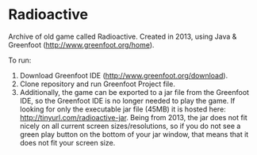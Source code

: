 # Radioactive
Archive of old game called Radioactive. Created in 2013, using Java & Greenfoot (http://www.greenfoot.org/home).

To run:

1. Download Greenfoot IDE (http://www.greenfoot.org/download).
2. Clone repository and run Greenfoot Project file.
3. Additionally, the game can be exported to a jar file from the Greenfoot IDE, so the Greenfoot IDE is no longer needed to play the game. If looking for only the executable jar file (45MB) it is hosted here: http://tinyurl.com/radioactive-jar. Being from 2013, the jar does not fit nicely on all current screen sizes/resolutions, so if you do not see a green play button on the bottom of your jar window, that means that it does not fit your screen size.
